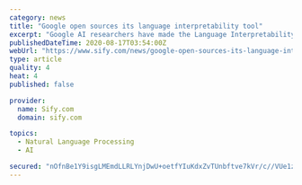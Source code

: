 ```yaml
---
category: news
title: "Google open sources its language interpretability tool"
excerpt: "Google AI researchers have made the Language Interpretability Tool (LIT) an open source platform for visualising, understanding and auditing natural language processing (NLP) models for the third-party developers."
publishedDateTime: 2020-08-17T03:54:00Z
webUrl: "https://www.sify.com/news/google-open-sources-its-language-interpretability-tool-news-education-uirdQofgdjhef.html"
type: article
quality: 4
heat: 4
published: false

provider:
  name: Sify.com
  domain: sify.com

topics:
  - Natural Language Processing
  - AI

secured: "nOfnBe1Y9isgLMEmdLLRLYnjDwU+oetfYIuKdxZvTUnbftve7kVr/c//VUe1zYsXzEAk31d2DEnoGfS3MnQaMJ1MV/OWZD4iIkiW8bAJGR4FfkIfoBvL1j+D+4GbkrpeE8K5it2e+3U7bKqiDWZMkPjgzIbv+G54gcC4JEhc0QwMYqGxk87PNXaUVOWAVdgMPYxhmsbhFLxXVHYJPE5metBX2M6mo/Cdc8WA7uyS0El1WJVZ7D7OXWzwvAONft+izvF8ABFMAk3ND+9fsnGP7KZV0v5yi9CcF9dxg0bHYoqadrtw6HaEQv5ebU5KKA1LabEUwzFkaKRyyPQjvKpRGw==;mV0+PI5qfXtw+resjUDneQ=="
---
```



